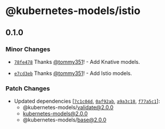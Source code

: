 # @kubernetes-models/istio

## 0.1.0
### Minor Changes



- [`78fe478`](https://github.com/tommy351/kubernetes-models-ts/commit/78fe4780beb0fa251ecada122366ea923f692fe7) Thanks [@tommy351](https://github.com/tommy351)! - Add Knative models.



- [`e7cd3eb`](https://github.com/tommy351/kubernetes-models-ts/commit/e7cd3eb7537d6a0cdd6f4a6760c5dc052c641836) Thanks [@tommy351](https://github.com/tommy351)! - Add Istio models.


### Patch Changes

- Updated dependencies [[`7c1c04d`](https://github.com/tommy351/kubernetes-models-ts/commit/7c1c04dc0472a05d29bfd02a54855beb2bcb17db), [`0af92ab`](https://github.com/tommy351/kubernetes-models-ts/commit/0af92ab6320db857280c766f2a11bcefff1e0043), [`a9a3c18`](https://github.com/tommy351/kubernetes-models-ts/commit/a9a3c189111b1f4c6975f1c53cde69e724c6f35b), [`f77a5c1`](https://github.com/tommy351/kubernetes-models-ts/commit/f77a5c154b093aaaccdb74ce309076f9dedf3cc9)]:
  - @kubernetes-models/validate@2.0.0
  - kubernetes-models@2.0.0
  - @kubernetes-models/base@2.0.0
